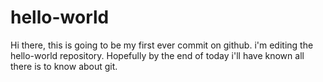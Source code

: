 # hello-world

 Hi there, this is going to be my first ever commit on github. i'm editing the hello-world repository.
 Hopefully by the end of today i'll have known all there is to know about git.
